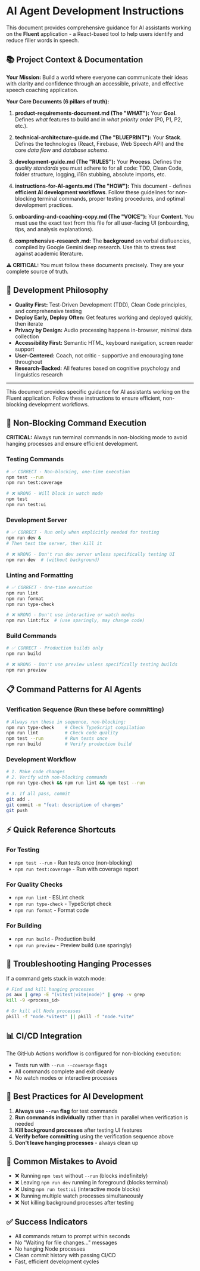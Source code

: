 # **AI Agent Development Instructions**

This document provides comprehensive guidance for AI assistants working on the **Fluent** application - a React-based tool to help users identify and reduce filler words in speech.

## **📚 Project Context & Documentation**

**Your Mission:** Build a world where everyone can communicate their ideas with clarity and confidence through an accessible, private, and effective speech coaching application.

**Your Core Documents (6 pillars of truth):**

1. **product-requirements-document.md (The "WHAT"):** Your **Goal**. Defines _what_ features to build and in _what priority order_ (P0, P1, P2, etc.).

2. **technical-architecture-guide.md (The "BLUEPRINT"):** Your **Stack**. Defines the technologies (React, Firebase, Web Speech API) and the core _data flow_ and _database schema_.

3. **development-guide.md (The "RULES"):** Your **Process**. Defines the _quality standards_ you must adhere to for all code: TDD, Clean Code, folder structure, logging, i18n stubbing, absolute imports, etc.

4. **instructions-for-AI-agents.md (The "HOW"):** This document - defines **efficient AI development workflows**. Follow these guidelines for non-blocking terminal commands, proper testing procedures, and optimal development practices.

5. **onboarding-and-coaching-copy.md (The "VOICE"):** Your **Content**. You must use the exact text from this file for all user-facing UI (onboarding, tips, and analysis explanations).

6. **comprehensive-research.md:** The **background** on verbal disfluencies, compiled by Google Gemini deep research. Use this to stress test against academic literature.

**⚠️ CRITICAL:** You must follow these documents precisely. They are your complete source of truth.

## **🎯 Development Philosophy**

- **Quality First:** Test-Driven Development (TDD), Clean Code principles, and comprehensive testing
- **Deploy Early, Deploy Often:** Get features working and deployed quickly, then iterate
- **Privacy by Design:** Audio processing happens in-browser, minimal data collection
- **Accessibility First:** Semantic HTML, keyboard navigation, screen reader support
- **User-Centered:** Coach, not critic - supportive and encouraging tone throughout
- **Research-Backed:** All features based on cognitive psychology and linguistics research

---

This document provides specific guidance for AI assistants working on the Fluent application. Follow these instructions to ensure efficient, non-blocking development workflows.

## **🚫 Non-Blocking Command Execution**

**CRITICAL:** Always run terminal commands in non-blocking mode to avoid hanging processes and ensure efficient development.

### **Testing Commands**

```bash
# ✅ CORRECT - Non-blocking, one-time execution
npm test --run
npm run test:coverage

# ❌ WRONG - Will block in watch mode
npm test
npm run test:ui
```

### **Development Server**

```bash
# ✅ CORRECT - Run only when explicitly needed for testing
npm run dev &
# Then test the server, then kill it

# ❌ WRONG - Don't run dev server unless specifically testing UI
npm run dev  # (without background)
```

### **Linting and Formatting**

```bash
# ✅ CORRECT - One-time execution
npm run lint
npm run format
npm run type-check

# ❌ WRONG - Don't use interactive or watch modes
npm run lint:fix  # (use sparingly, may change code)
```

### **Build Commands**

```bash
# ✅ CORRECT - Production builds only
npm run build

# ❌ WRONG - Don't use preview unless specifically testing builds
npm run preview
```

## **📋 Command Patterns for AI Agents**

### **Verification Sequence** (Run these before committing)

```bash
# Always run these in sequence, non-blocking:
npm run type-check    # Check TypeScript compilation
npm run lint          # Check code quality
npm test --run        # Run tests once
npm run build         # Verify production build
```

### **Development Workflow**

```bash
# 1. Make code changes
# 2. Verify with non-blocking commands
npm run type-check && npm run lint && npm test --run

# 3. If all pass, commit
git add .
git commit -m "feat: description of changes"
git push
```

## **⚡ Quick Reference Shortcuts**

### **For Testing**

- `npm test --run` - Run tests once (non-blocking)
- `npm run test:coverage` - Run with coverage report

### **For Quality Checks**

- `npm run lint` - ESLint check
- `npm run type-check` - TypeScript check
- `npm run format` - Format code

### **For Building**

- `npm run build` - Production build
- `npm run preview` - Preview build (use sparingly)

## **🔧 Troubleshooting Hanging Processes**

If a command gets stuck in watch mode:

```bash
# Find and kill hanging processes
ps aux | grep -E "(vitest|vite|node)" | grep -v grep
kill -9 <process_id>

# Or kill all Node processes
pkill -f "node.*vitest" || pkill -f "node.*vite"
```

## **📊 CI/CD Integration**

The GitHub Actions workflow is configured for non-blocking execution:

- Tests run with `--run --coverage` flags
- All commands complete and exit cleanly
- No watch modes or interactive processes

## **🎯 Best Practices for AI Development**

1. **Always use `--run` flag** for test commands
2. **Run commands individually** rather than in parallel when verification is needed
3. **Kill background processes** after testing UI features
4. **Verify before committing** using the verification sequence above
5. **Don't leave hanging processes** - always clean up

## **🚨 Common Mistakes to Avoid**

- ❌ Running `npm test` without `--run` (blocks indefinitely)
- ❌ Leaving `npm run dev` running in foreground (blocks terminal)
- ❌ Using `npm run test:ui` (interactive mode blocks)
- ❌ Running multiple watch processes simultaneously
- ❌ Not killing background processes after testing

## **✅ Success Indicators**

- All commands return to prompt within seconds
- No "Waiting for file changes..." messages
- No hanging Node processes
- Clean commit history with passing CI/CD
- Fast, efficient development cycles

